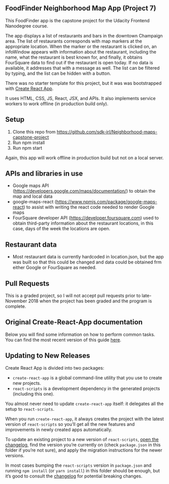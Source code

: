 ## FoodFinder Neighborhood Map App (Project 7)
This FoodFinder app is the capstone project for the Udacity Frontend Nanodegree course.

The app displays a list of restaurants and bars in the downtown Champaign area. The list of restaurants corresponds with map markers at the appropriate location. When the marker or the restaurant is clicked on, an infoWindow appears with information about the restaurant, including the name, what the restaurant is best known for, and finally, it obtains FourSquare data to find out if the restaurant is open today. If no data is available, it addresses that with a message as well. The list can be filtered by typing, and the list can be hidden with a button. 

There was no starter template for this project, but it was was bootstrapped with [Create React App](https://github.com/facebook/create-react-app).

It uses HTML, CSS, JS, React, JSX, and APIs. It also implements service workers to work offline (in production build only). 

## Setup
1. Clone this repo from https://github.com/sdk-irl/Neighborhood-maps-capstone-project
2. Run npm install
3. Run npm start

Again, this app will work offline in production build but not on a local server.

## APIs and libraries in use

- Google maps API (https://developers.google.com/maps/documentation/) to obtain the map and local data
- google-maps-react (https://www.npmjs.com/package/google-maps-react) to assist with writing the react code needed to render Google maps
- FourSquare developer API (https://developer.foursquare.com) used to obtain third-party information about the restaurant locations, in this case, days of the week the locations are open.

## Restaurant data
- Most restaurant data is currently hardcoded in location.json, but the app was built so that this could be changed and data could be obtained frm either Google or FourSquare as needed.

## Pull Requests
This is a graded project, so I will not accept pull requests prior to late-November 2018 when the project has been graded and the program is complete.

## Original Create-React-App documentation
Below you will find some information on how to perform common tasks.<br>
You can find the most recent version of this guide [here](https://github.com/facebook/create-react-app/blob/master/packages/react-scripts/template/README.md).

## Updating to New Releases

Create React App is divided into two packages:

- `create-react-app` is a global command-line utility that you use to create new projects.
- `react-scripts` is a development dependency in the generated projects (including this one).

You almost never need to update `create-react-app` itself: it delegates all the setup to `react-scripts`.

When you run `create-react-app`, it always creates the project with the latest version of `react-scripts` so you’ll get all the new features and improvements in newly created apps automatically.

To update an existing project to a new version of `react-scripts`, [open the changelog](https://github.com/facebook/create-react-app/blob/master/CHANGELOG.md), find the version you’re currently on (check `package.json` in this folder if you’re not sure), and apply the migration instructions for the newer versions.

In most cases bumping the `react-scripts` version in `package.json` and running `npm install` (or `yarn install`) in this folder should be enough, but it’s good to consult the [changelog](https://github.com/facebook/create-react-app/blob/master/CHANGELOG.md) for potential breaking changes.

